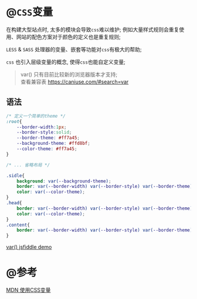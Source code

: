# @`CSS`变量

在构建大型站点时, 太多的模块会导致`css`难以维护; 例如大量样式规则会重复使用、网站的配色方案对于颜色的定义也是重复规则;

`LESS` & `SASS` 处理器的变量、嵌套等功能对`css`有极大的帮助;

`css` 也引入层级变量的概念, 使得`css`也能自定义变量;

> var() 只有目前比较新的浏览器版本才支持;   
> 查看兼容表 https://caniuse.com/#search=var

## 语法

```css
/* 定义一个简单的theme */
:root{
    --border-width:1px;
    --border-style:solid;
    --border-theme: #ff7a45;
    --background-theme: #ffd8bf;
    --color-theme: #ff7a45;
}

/* ... 省略布局 */

.sidle{
    background: var(--background-theme);
    border: var(--border-width) var(--border-style) var(--border-theme);
    color: var(--color-theme);
}
.head{
    border: var(--border-width) var(--border-style) var(--border-theme);
    color: var(--color-theme);
}
.content{
    border: var(--border-width) var(--border-style) var(--border-theme);
}
```

[var() jsfiddle demo](https://jsfiddle.net/evan_g/76uhmr9g/)

# @参考

[MDN 使用CSS变量
](https://developer.mozilla.org/zh-CN/docs/Web/CSS/Using_CSS_variables)
